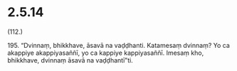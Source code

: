 

# 2.5.14



(112.)

195\. “Dvinnaṃ, bhikkhave, āsavā na vaḍḍhanti. Katamesaṃ dvinnaṃ? Yo ca akappiye akappiyasaññī, yo ca kappiye kappiyasaññī. Imesaṃ kho, bhikkhave, dvinnaṃ āsavā na vaḍḍhantī”ti.



